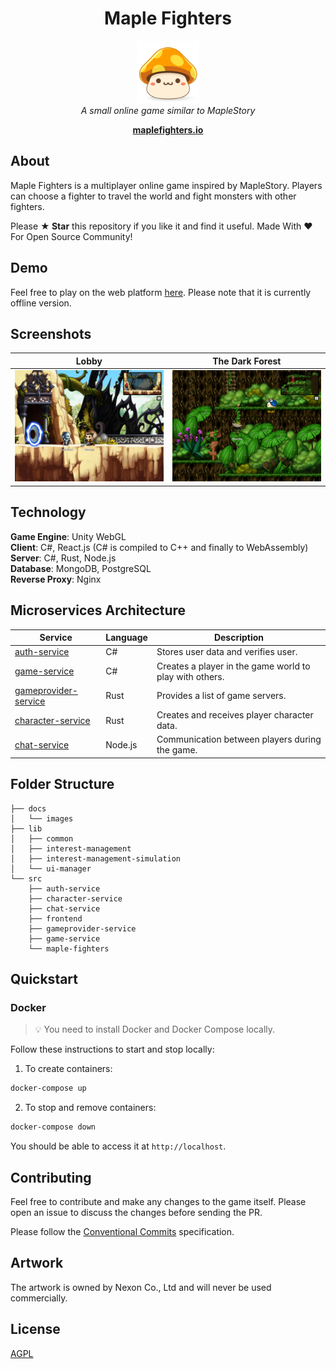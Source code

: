 <h1 align="center">Maple Fighters</h1>
<p align="center">
  <img src="docs/images/maplestory-icon.png" width="100px" height="100px"/>
  <br><i>A small online game similar to MapleStory</i><br>
</p>
<p align="center">
  <a href="http://maplefighters.io"><strong>maplefighters.io</strong></a>
  <br>
</p>

## About

Maple Fighters is a multiplayer online game inspired by MapleStory. Players can choose a fighter to travel the world and fight monsters with other fighters.

Please **★ Star** this repository if you like it and find it useful. Made With ❤ For Open Source Community!

## Demo

Feel free to play on the web platform [here](https://ukben.dev/maple-fighters). Please note that it is currently offline version.

## Screenshots

| Lobby                             | The Dark Forest                             |
| --------------------------------- | ------------------------------------------- |
| <img src="docs/images/lobby.jpg"> | <img src="docs/images/the-dark-forest.jpg"> |

## Technology

**Game Engine**: Unity WebGL  
**Client**: C#, React.js (C# is compiled to C++ and finally to WebAssembly)  
**Server**: C#, Rust, Node.js  
**Database**: MongoDB, PostgreSQL  
**Reverse Proxy**: Nginx

## Microservices Architecture

| Service                                             | Language | Description                                             |
| --------------------------------------------------- | -------- | ------------------------------------------------------- |
| [auth-service](./src/auth-service)                  | C#       | Stores user data and verifies user.                     |
| [game-service](./src/game-service/Game.Application) | C#       | Creates a player in the game world to play with others. |
| [gameprovider-service](./src/gameprovider-service)  | Rust     | Provides a list of game servers.                        |
| [character-service](./src/character-service)        | Rust     | Creates and receives player character data.             |
| [chat-service](./src/chat-service)                  | Node.js  | Communication between players during the game.          |

## Folder Structure

```
├── docs
│   └── images
├── lib
│   ├── common
│   ├── interest-management
│   ├── interest-management-simulation
│   └── ui-manager
└── src
    ├── auth-service
    ├── character-service
    ├── chat-service
    ├── frontend
    ├── gameprovider-service
    ├── game-service
    └── maple-fighters
```

## Quickstart

### Docker

> 💡 You need to install Docker and Docker Compose locally.

Follow these instructions to start and stop locally:

1. To create containers:

```bash
docker-compose up
```

2. To stop and remove containers:

```bash
docker-compose down
```

You should be able to access it at `http://localhost`.

## Contributing

Feel free to contribute and make any changes to the game itself. Please open an issue to discuss the changes before sending the PR.

Please follow the [Conventional Commits](https://www.conventionalcommits.org/) specification.

## Artwork

The artwork is owned by Nexon Co., Ltd and will never be used commercially.

## License

[AGPL](https://choosealicense.com/licenses/agpl-3.0/)
